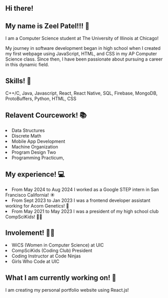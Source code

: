 ## Hi there!
## My name is Zeel Patel!!! 👋
<p> I am a Computer Science student at The University of Illinois at Chicago!</p>

<p> My journey in software development began in high school when I created my first webpage using JavaScript, HTML, and CSS in my AP Computer Science class. Since then, I have been passionate about pursuing a career in this dynamic field.</p>

## Skills! 💪
<p>C++/C, Java, Javascript, React, React Native, SQL, Firebase, MongoDB, ProtoBuffers, Python, HTML, CSS</p>

## Relavent Courcework! 📚
<li> Data Structures
<li> Discrete Math
<li> Mobile App Development
<li> Machine Organization
<li> Program Design Two
<li> Programming Practicum,
  
## My experience! 💻
<li> From May 2024 to Aug 2024 I worked as a Google STEP intern in San Francisco California! ☀️</li>
<li> From Sept 2023 to Jan 2023 I was a frontend developer assistant working for Acorn Genetics! 🧬</li>
<li> From May 2021 to May 2023 I was a president of my high school club CompSciKids! 👩‍🏫</li>

## Involement! 👩‍💼
<li> WiCS (Women in Computer Science) at UIC
<li> CompSciKids (Coding Club) President 
<li> Coding Instructor at Code Ninjas
<li> Girls Who Code at UIC

## What I am currently working on! 🤔
<p>I am creating my personal portfolio website using React.js!</p>

<!--
**ZeelPatel1024/ZeelPatel1024** is a ✨ _special_ ✨ repository because its `README.md` (this file) appears on your GitHub profile.

Here are some ideas to get you started:

- 🔭 I’m currently working on ...
- 🌱 I’m currently learning ...
- 👯 I’m looking to collaborate on ...
- 🤔 I’m looking for help with ...
- 💬 Ask me about ...
- 📫 How to reach me: ...
- 😄 Pronouns: ...
- ⚡ Fun fact: ...
-->
